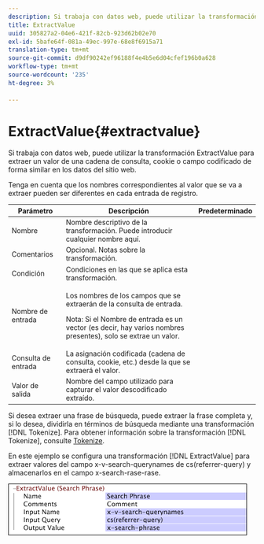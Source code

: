 ```yaml
---
description: Si trabaja con datos web, puede utilizar la transformación ExtractValue para extraer un valor de una cadena de consulta, cookie o campo codificado de forma similar en los datos del sitio web.
title: ExtractValue
uuid: 305827a2-04e6-421f-82cb-923d62b02e70
exl-id: 5bafe64f-081a-49ec-997e-68e8f6915a71
translation-type: tm+mt
source-git-commit: d9df90242ef96188f4e4b5e6d04cfef196b0a628
workflow-type: tm+mt
source-wordcount: '235'
ht-degree: 3%

---
```


# ExtractValue{#extractvalue}

Si trabaja con datos web, puede utilizar la transformación ExtractValue para extraer un valor de una cadena de consulta, cookie o campo codificado de forma similar en los datos del sitio web.

Tenga en cuenta que los nombres correspondientes al valor que se va a extraer pueden ser diferentes en cada entrada de registro.

<table id="table_D16A39BE035043628A4D6F7452952304"> 
 <thead> 
  <tr> 
   <th colname="col1" class="entry"> Parámetro </th> 
   <th colname="col2" class="entry"> Descripción </th> 
   <th colname="col3" class="entry"> Predeterminado </th> 
  </tr> 
 </thead>
 <tbody> 
  <tr> 
   <td colname="col1"> Nombre </td> 
   <td colname="col2"> Nombre descriptivo de la transformación. Puede introducir cualquier nombre aquí. </td> 
   <td colname="col3"></td> 
  </tr> 
  <tr> 
   <td colname="col1"> Comentarios </td> 
   <td colname="col2"> Opcional. Notas sobre la transformación. </td> 
   <td colname="col3"></td> 
  </tr> 
  <tr> 
   <td colname="col1"> Condición </td> 
   <td colname="col2"> Condiciones en las que se aplica esta transformación. </td> 
   <td colname="col3"></td> 
  </tr> 
  <tr> 
   <td colname="col1"> Nombre de entrada </td> 
   <td colname="col2"> <p>Los nombres de los campos que se extraerán de la consulta de entrada. </p> <p> <p>Nota:  Si el Nombre de entrada es un vector (es decir, hay varios nombres presentes), solo se extrae un valor. </p> </p> </td> 
   <td colname="col3"></td> 
  </tr> 
  <tr> 
   <td colname="col1"> Consulta de entrada </td> 
   <td colname="col2"> La asignación codificada (cadena de consulta, cookie, etc.) desde la que se extraerá el valor. </td> 
   <td colname="col3"></td> 
  </tr> 
  <tr> 
   <td colname="col1"> Valor de salida </td> 
   <td colname="col2"> Nombre del campo utilizado para capturar el valor descodificado extraído. </td> 
   <td colname="col3"></td> 
  </tr> 
 </tbody> 
</table>

Si desea extraer una frase de búsqueda, puede extraer la frase completa y, si lo desea, dividirla en términos de búsqueda mediante una transformación [!DNL Tokenize]. Para obtener información sobre la transformación [!DNL Tokenize], consulte [Tokenize](../../../../../home/c-dataset-const-proc/c-data-trans/c-transf-types/c-standard-transf/c-tokenize.md#concept-f460aa5df3a7476e971af29cf5d9b32c).

En este ejemplo se configura una transformación [!DNL ExtractValue] para extraer valores del campo x-v-search-querynames de cs(referrer-query) y almacenarlos en el campo x-search-rase-rase.

![](assets/cfg_TransformationType_ExtractValue.png)
